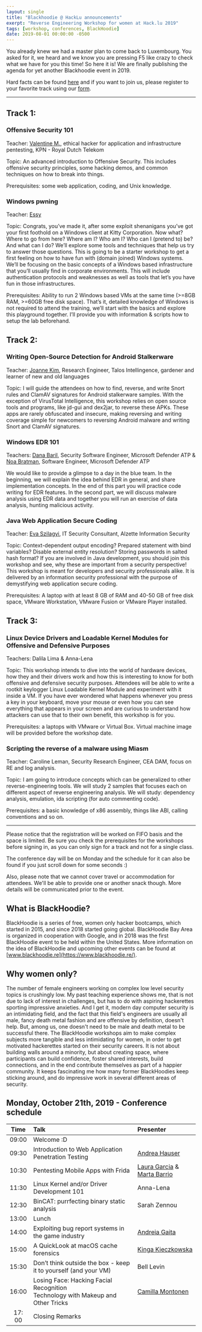 ```yaml
---
layout: single
title: "Blackhoodie @ HackLu announcements"
exerpt: "Reverse Engineering Workshop for women at Hack.lu 2019"
tags: [workshop, conferences, BlackHoodie]
date: 2019-08-01 00:00:00 -0500
---
```


You already knew we had a master plan to come back to Luxembourg. You asked for it, we heard and we know you are pressing F5 like crazy to check what we have for you this time! So here it is! We are finally publishing the agenda for yet another Blackhoodie event in 2019. 

Hard facts can be found [here](../Blackhoodie_HackLu_19/) and if you want to join us, please register to your favorite track using our [form](https://docs.google.com/forms/d/e/1FAIpQLSeFHlEqBwPj238QXAJ081jyRu6THwr4zlXlRukarRbKLzJn3w/viewform).

---
## **Track 1:**

### Offensive Security 101

Teacher: [Valentine M.](https://twitter.com/vm00z), ethical hacker for application and infrastructure pentesting, KPN - Royal Dutch Telekom

Topic: An advanced introduction to Offensive Security. This includes offensive security principles, some hacking demos, and common techniques on how to break into things. 

Prerequisites: some web application, coding, and Unix knowledge.

### Windows pwning

Teacher: [Essy](https://twitter.com/casheeew)

Topic: Congrats, you’ve made it, after some exploit shenanigans you’ve got your first foothold on a Windows client at Kitty Corporation. Now what? Where to go from here? Where am I? Who am I? Who can I (pretend to) be? And what can I do? We’ll explore some tools and techniques that help us try to answer those questions. This is going to be a starter workshop to get a first feeling on how to have fun with (domain joined) Windows systems. We’ll be focusing on the basic concepts of a Windows based infrastructure that you’ll usually find in corporate environments. This will include authentication protocols and weaknesses as well as tools that let’s you have fun in those infrastructures. 

Prerequisites: Ability to run 2 Windows based VMs at the same time (>=8GB RAM, >=60GB free disk space). That’s it, detailed knowledge of Windows is not required to attend the training, we’ll start with the basics and explore this playground together. I’ll provide you with information & scripts how to setup the lab beforehand.

## **Track 2:**

### Writing Open-Source Detection for Android Stalkerware 

Teacher: [Joanne Kim](https://twitter.com/j0j0beanzzz), Research Engineer, Talos Intellingence, gardener and learner of new and old languages

Topic: I will guide the attendees on how to find, reverse, and write Snort rules and ClamAV signatures for Android stalkerware samples. With the exception of VirusTotal Intelligence, this workshop relies on open source tools and programs, like jd-gui and dex2jar, to reverse these APKs. These apps are rarely obfuscated and insecure, making reversing and writing coverage simple for newcomers to reversing Android malware and writing Snort and ClamAV signatures.

### Windows EDR 101

Teachers: [Dana Baril](https://twitter.com/dana_baril), Security Software Engineer, Microsoft Defender ATP & [Noa Bratman](https://www.linkedin.com/in/noa-bratman-9b758195), Software Engineer, Microsoft Defender ATP

We would like to provide a glimpse to a day in the blue team. In the beginning, we will explain the idea behind EDR in general, and share implementation concepts. In the end of this part you will practice code writing for EDR features. In the second part, we will discuss malware analysis using EDR data and together you will run an exercise of data analysis, hunting malicious activity.

### Java Web Application Secure Coding 

Teacher: [Eva Szilagyi](https://twitter.com/EvaSzilagyiSec), IT Security Consultant, Alzette Information Security

Topic: Context-dependent output encoding? Prepared statement with bind variables? Disable external entity resolution? Storing passwords in salted hash format? If you are involved in Java development, you should join this workshop and see, why these are important from a security perspective! This workshop is meant for developers and security professionals alike. It is delivered by an information security professional with the purpose of demystifying web application secure coding.

Prerequisites: A laptop with at least 8 GB of RAM and 40-50 GB of free disk space, VMware Workstation, VMware Fusion or VMware Player installed.

## **Track 3:**

### Linux Device Drivers and Loadable Kernel Modules for Offensive and Defensive Purposes

Teachers: Dalila Lima & Anna-Lena

Topic: This workshop intends to dive into the world of hardware devices, how they and their drivers work and how this is interesting to know for both offensive and defensive security purposes.
Attendees will be able to write a rootkit keylogger Linux Loadable Kernel Module and experiment with it inside a VM. If you have ever wondered what happens whenever you press a key in your keyboard, move your mouse or even how you can see everything that appears in your screen and are curious to understand how attackers can use that to their own benefit, this workshop is for you.

Prerequisites: a laptops with VMware or Virtual Box. Virtual machine image will be provided before the workshop date.

### Scripting the reverse of a malware using Miasm

Teacher: Caroline Leman, Security Research Engineer, CEA DAM, focus on RE and log analysis.

Topic: I am going to introduce concepts which can be generalized to other reverse-engineering tools. We will study 2 samples that focuses each on different aspect of reverse engineering analysis. We will study: dependency analysis, emulation, ida scripting (for auto commenting code).

Prerequisites: a basic knowledge of x86 assembly, things like ABI, calling conventions and so on.

---

Please notice that the registration will be worked on FIFO basis and the space is limited. Be sure you check the prerequisites for the workshops before signing in, as you can only sign for a track and not for a single class. 

The conference day will be on Monday and the schedule for it can also be found if you just scroll down for some seconds :)

Also, please note that we cannot cover travel or accommodation for attendees. We'll be able to provide one or another snack though. More details will be communicated prior to the event.

## **What is BlackHoodie?**

BlackHoodie is a series of free, women only hacker bootcamps, which started in 2015, and since 2018 started going global. BlackHoodie Bay Area is organized in cooperation with Google, and in 2018 was the first BlackHoodie event to be held within the United States. More information on the idea of BlackHoodie and upcoming other events can be found at [www.blackhoodie.re](https://www.blackhoodie.re/).

## **Why women only?**

The number of female engineers working on complex low level security topics is crushingly low. My past teaching experience shows me, that is not due to lack of interest in challenges, but has to do with aspiring hackerettes sporting impressive anxieties. And I get it, modern day computer security is an intimidating field, and the fact that this field's engineers are usually all male, fancy death metal fashion and are offensive by definition, doesn't help. But, among us, one doesn't need to be male and death metal to be successful there. The BlackHoodie workshops aim to make complex subjects more tangible and less intimidating for women, in order to get motivated hackerettes started on their security careers. It is not about building walls around a minority, but about creating space, where participants can build confidence, foster shared interests, build connections, and in the end contribute themselves as part of a happier community. It keeps fascinating me how many former BlackHoodies keep sticking around, and do impressive work in several different areas of security.

## Monday, October 21th, 2019 - Conference schedule



| Time  | Talk                                                         | Presenter                                            |
| :---: | :----------------------------------------------------------- | :--------------------------------------------------- |
| 09:00 | Welcome :D                        |                                          |
| 09:30 | Introduction to Web Application Penetration Testing          | [Andrea Hauser](https://twitter.com/aha_181)         |
| 10:30 | Pentesting Mobile Apps with Frida                            | [Laura Garcia](https://www.linkedin.com/in/laura-garcia-cybersec) & [Marta Barrio](https://www.linkedin.com/in/martabarriomarcos) |
| 11:30 | Linux Kernel and/or Driver Development 101                   | Anna-Lena                                            |
| 12:30 | BinCAT: purrfecting binary static analysis                   | Sarah Zennou                                        |
| 13:00 | Lunch                                                        |                                                      |
| 14:00 | Exploiting bug report systems in the game industry           | [Andreia Gaita](https://twitter.com/sh4na)  |
| 15:00 | A QuickLook at macOS cache forensics                         | [Kinga Kieczkowska](https://twitter.com/kieczkowska) |
| 15:30 | Don’t think outside the box - keep it to yourself (and your VM) | Bell Levin                                           |
| 16:00 | Losing Face: Hacking Facial Recognition<br />Technology with Makeup and Other Tricks | [Camilla Montonen](https://twitter.com/spimescape)   |
| 17: 00 | Closing Remarks |  |

